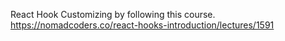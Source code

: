 React Hook Customizing by following this course.
https://nomadcoders.co/react-hooks-introduction/lectures/1591
